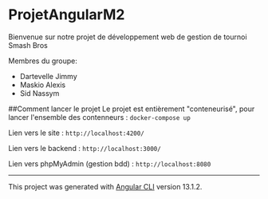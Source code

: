 # ProjetAngularM2

Bienvenue sur notre projet de développement web de gestion de tournoi Smash Bros

Membres du groupe:
  - Dartevelle Jimmy
  - Maskio Alexis
  - Sid Nassym


##Comment lancer le projet
Le projet est entièrement "conteneurisé", pour lancer l'ensemble des contenneurs : `docker-compose up`

Lien vers le site : `http://localhost:4200/`

Lien vers le backend : `http://localhost:3000/`

Lien vers phpMyAdmin (gestion bdd) : `http://localhost:8080`



---
This project was generated with [Angular CLI](https://github.com/angular/angular-cli) version 13.1.2.
